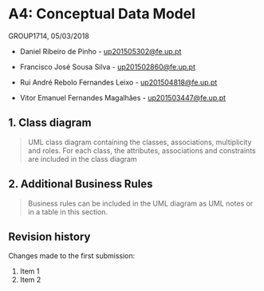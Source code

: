 # A4: Conceptual Data Model
 
 GROUP1714, 05/03/2018 

* Daniel Ribeiro de Pinho - up201505302@fe.up.pt 

* Francisco José Sousa Silva - up201502860@fe.up.pt 

* Rui André Rebolo Fernandes Leixo - up201504818@fe.up.pt 

* Vitor Emanuel Fernandes Magalhães - up201503447@fe.up.pt 


## 1. Class diagram
 
> UML class diagram containing the classes, associations, multiplicity and roles.
> For each class, the attributes, associations and constraints are included in the class diagram
 
## 2. Additional Business Rules
 
> Business rules can be included in the UML diagram as UML notes or in a table in this section.
 
## Revision history
 
Changes made to the first submission:
1. Item 1
1. Item 2
